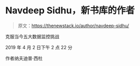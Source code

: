 # Navdeep Sidhu，新书库的作者

> 原文：<https://thenewstack.io/author/navdeep-sidhu/>

克服当今五大数据监控挑战

2019 年 4 月 2 日下午 2 点 22 分

作者纳夫迪普·西杜